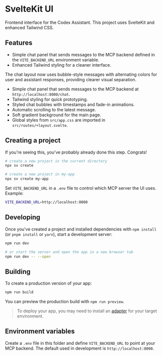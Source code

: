 # SvelteKit UI

Frontend interface for the Codex Assistant. This project uses SvelteKit and enhanced Tailwind CSS.

## Features

- Simple chat panel that sends messages to the MCP backend defined in the `VITE_BACKEND_URL` environment variable.
- Enhanced Tailwind styling for a cleaner interface.

The chat layout now uses bubble-style messages with alternating colors for user
and assistant responses, providing clearer visual separation.
- Simple chat panel that sends messages to the MCP backend at `http://localhost:8000/chat`.
- Tailwind styling for quick prototyping.
- Styled chat bubbles with timestamps and fade-in animations.
- Automatic scrolling to the latest message.
- Soft gradient background for the main page.
- Global styles from `src/app.css` are imported in `src/routes/+layout.svelte`.

## Creating a project

If you're seeing this, you've probably already done this step. Congrats!

```bash
# create a new project in the current directory
npx sv create

# create a new project in my-app
npx sv create my-app
```

Set `VITE_BACKEND_URL` in a `.env` file to control which MCP server the UI uses. Example:

```bash
VITE_BACKEND_URL=http://localhost:8000
```

## Developing

Once you've created a project and installed dependencies with `npm install` (or `pnpm install` or `yarn`), start a development server:

```bash
npm run dev

# or start the server and open the app in a new browser tab
npm run dev -- --open
```

## Building

To create a production version of your app:

```bash
npm run build
```

You can preview the production build with `npm run preview`.

> To deploy your app, you may need to install an [adapter](https://svelte.dev/docs/kit/adapters) for your target environment.

## Environment variables

Create a `.env` file in this folder and define `VITE_BACKEND_URL` to point at your MCP backend. The default used in development is `http://localhost:8000`.
